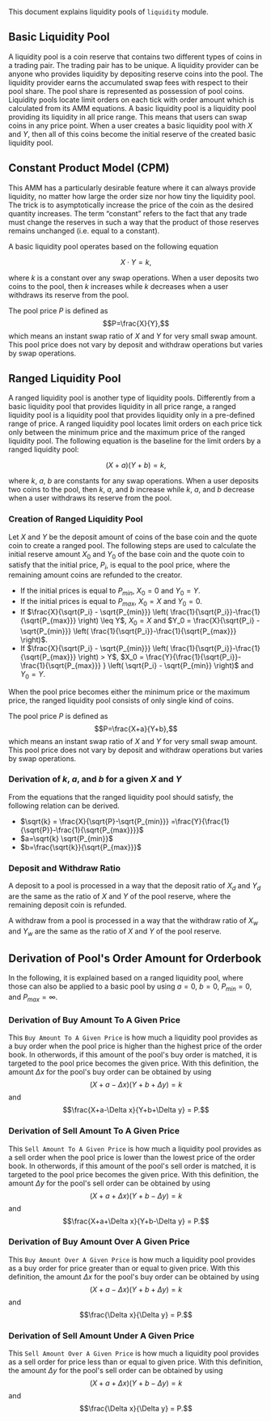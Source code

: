 This document explains liquidity pools of `liquidity` module.


## Basic Liquidity Pool

A liquidity pool is a coin reserve that contains two different types of coins in a trading pair.
The trading pair has to be unique.
A liquidity provider can be anyone who provides liquidity by depositing reserve coins into the pool.
The liquidity provider earns the accumulated swap fees with respect to their pool share.
The pool share is represented as possession of pool coins.
Liquidity pools locate limit orders on each tick with order amount
which is calculated from its AMM equations.
A basic liquidity pool is a liquidity pool providing its liquidity in all price range. 
This means that users can swap coins in any price point.
When a user creates a basic liquidity pool with $X$ and $Y$, then all of this coins become the initial reserve of the created basic liquidity pool.


## Constant Product Model (CPM)

This AMM has a particularly desirable feature where it can always provide liquidity,
no matter how large the order size nor how tiny the liquidity pool.
The trick is to asymptotically increase the price of the coin as the desired quantity increases.
The term “constant” refers to the fact that any trade must change the reserves in such a way
that the product of those reserves remains unchanged (i.e. equal to a constant).

A basic liquidity pool operates based on the following equation

$$X \cdot Y = k,$$

where $k$ is a constant over any swap operations.
When a user deposits two coins to the pool, then $k$ increases while $k$ decreases when a user withdraws its reserve from the pool.

The pool price $P$ is defined as 
$$P=\frac{X}{Y},$$
 which means an instant swap ratio of $X$ and $Y$ for very small swap amount.
This pool price does not vary by deposit and withdraw operations but varies by swap operations.

## Ranged Liquidity Pool

A ranged liquidity pool is another type of liquidity pools.
Differently from a basic liquidity pool that provides liquidity in all price range, a ranged liquidity pool is a liquidity pool that provides liquidity only in a pre-defined range of price.
A ranged liquidity pool locates limit orders on each price tick only between the minimum price and the maximum price of the ranged liquidity pool.
The following equation is the baseline for the limit orders by a ranged liquidity pool:

$$(X+a) (Y+b) = k,$$

where $k$, $a$, $b$ are constants for any swap operations.
When a user deposits two coins to the pool, then $k$, $a$, and $b$ increase while $k$, $a$, and $b$ decrease when a user withdraws its reserve from the pool.

### Creation of Ranged Liquidity Pool

Let $X$ and $Y$ be the deposit amount of coins of the base coin and the quote coin to create a ranged pool.
The following steps are used to calculate the initial reserve amount $X_0$ and $Y_0$ of the base coin and the quote coin to satisfy that the initial price, $P_i$, is equal to the pool price, where the remaining amount coins are refunded to the creator.

- If the initial prices is equal to $P_{min}$, $X_0 = 0$ and $Y_0 = Y$.
- If the initial prices is equal to $P_{max}$, $X_0 = X$ and $Y_0 = 0$.
- If $\frac{X}{\sqrt{P_i} - \sqrt{P_{min}}} \left( \frac{1}{\sqrt{P_i}}-\frac{1}{\sqrt{P_{max}}} \right) \leq Y$, $X_0 = X$ and $Y_0 = \frac{X}{\sqrt{P_i} - \sqrt{P_{min}}} \left( \frac{1}{\sqrt{P_i}}-\frac{1}{\sqrt{P_{max}}} \right)$.
- If $\frac{X}{\sqrt{P_i} - \sqrt{P_{min}}} \left( \frac{1}{\sqrt{P_i}}-\frac{1}{\sqrt{P_{max}}} \right) > Y$, $X_0 = \frac{Y}{\frac{1}{\sqrt{P_i}}-\frac{1}{\sqrt{P_{max}}} } \left( \sqrt{P_i} - \sqrt{P_{min}} \right)$ and $Y_0 = Y$. 

When the pool price becomes either the minimum price or the maximum price, the ranged liquidity pool consists of only single kind of coins.

The pool price $P$ is defined as
$$P=\frac{X+a}{Y+b},$$
which means an instant swap ratio of $X$ and $Y$ for very small swap amount.
This pool price does not vary by deposit and withdraw operations but varies by swap operations.

### Derivation of $k$, $a$, and $b$ for a given $X$ and $Y$

From the equations that the ranged liquidity pool should satisfy, the following relation can be derived.

- $\sqrt{k} = \frac{X}{\sqrt{P}-\sqrt{P_{min}}} =\frac{Y}{\frac{1}{\sqrt{P}}-\frac{1}{\sqrt{P_{max}}}}$
- $a=\sqrt{k} \sqrt{P_{min}}$
- $b=\frac{\sqrt{k}}{\sqrt{P_{max}}}$

### Deposit and Withdraw Ratio

A deposit to a pool is processed in a way that the deposit ratio of $X_d$ and $Y_d$ are the same as the ratio of $X$ and $Y$ of the pool reserve, where the remaining deposit coin is refunded.

A withdraw from a pool is processed in a way that the withdraw ratio of $X_w$ and $Y_w$ are the same as the ratio of $X$ and $Y$ of the pool reserve.

## Derivation of Pool's Order Amount for Orderbook

In the following, it is explained based on a ranged liquidity pool, where those can also be applied to a basic pool by using $a=0$, $b=0$, $P_{min}=0$, and $P_{max}=\infty$.

### Derivation of Buy Amount To A Given Price

This `Buy Amount To A Given Price` is how much a liquidity pool provides as a buy order when the pool price is higher than the highest price of the order book.
In otherwords, if this amount of the pool's buy order is matched, it is targeted to the pool price becomes the given price.
With this definition, the amount $\Delta x$ for the pool's buy order can be obtained by using
$$(X+a-\Delta x)(Y+b+\Delta y)=k$$
and 
$$\frac{X+a-\Delta x}{Y+b+\Delta y} = P.$$

### Derivation of Sell Amount To A Given Price

This `Sell Amount To A Given Price` is how much a liquidity pool provides as a sell order when the pool price is lower than the lowest price of the order book.
In otherwords, if this amount of the pool's sell order is matched, it is targeted to the pool price becomes the given price.
With this definition, the amount $\Delta y$ for the pool's sell order can be obtained by using
$$(X+a+\Delta x)(Y+b-\Delta y)=k$$
and 
$$\frac{X+a+\Delta x}{Y+b-\Delta y} = P.$$


### Derivation of Buy Amount Over A Given Price

This `Buy Amount Over A Given Price` is how much a liquidity pool provides as a buy order for price greater than or equal to given price.
With this definition, the amount $\Delta x$ for the pool's buy order can be obtained by using
$$(X+a-\Delta x)(Y+b+\Delta y)=k$$
and 
$$\frac{\Delta x}{\Delta y} = P.$$


### Derivation of Sell Amount Under A Given Price


This `Sell Amount Over A Given Price` is how much a liquidity pool provides as a sell order for price less than or equal to given price.
With this definition, the amount $\Delta y$ for the pool's sell order can be obtained by using
$$(X+a+\Delta x)(Y+b-\Delta y)=k$$
and 
$$\frac{\Delta x}{\Delta y} = P.$$